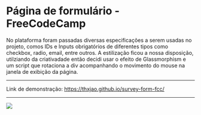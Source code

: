 # Página de formulário - FreeCodeCamp

No plataforma foram passadas diversas especificações a serem usadas no projeto, comos IDs e Inputs obrigatórios de diferentes tipos como checkbox, radio, email, entre outros. A estilização ficou a nossa disposição, utilziando da criativadade então decidi usar o efeito de Glassmorphism e um script que rotaciona a div acompanhando o movimento do mouse na janela de exibição da página.

---

Link de demonstração: https://thxjao.github.io/survey-form-fcc/

---


<img src="https://i.imgur.com/UWigyLQ.png"/>
